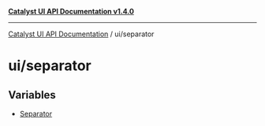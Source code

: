 [**Catalyst UI API Documentation v1.4.0**](../../README.md)

---

[Catalyst UI API Documentation](../../README.md) / ui/separator

# ui/separator

## Variables

- [Separator](variables/Separator.md)
